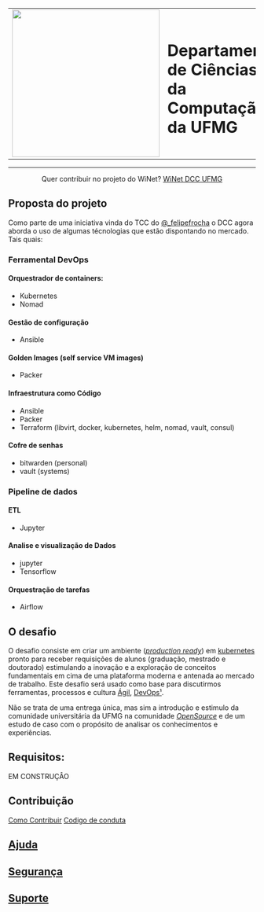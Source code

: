 <table cellspacing="0" cellpadding="0" align="center">
  <tr>
   <td>
      <img style="float: left" src="https://dcc.ufmg.br/wp-content/uploads/2020/12/logos_institucionais_dcc_fundo_escuro.png" href="https://dcc.ufmg.br" width="300" />
   </td>
   <td>
     <h1 style="float: right">
       Departamento de Ciências 
       <br>
       da Computação da UFMG
     </h1>
  </td>
    </tr>
</table>

---
<p align="center">Quer contribuir no projeto do WiNet? <a href="https://winet.dcc.ufmg.br">WiNet DCC UFMG</a></p>

## Proposta do projeto
Como parte de uma iniciativa vinda do TCC do [@\_felipefrocha](https://twitter.com/_felipefrocha) o DCC agora aborda o uso de algumas técnologias que estão dispontando no mercado.
Tais quais:

### Ferramental DevOps
#### Orquestrador de containers:
 - Kubernetes
 - Nomad

#### Gestão de configuração
 - Ansible

#### Golden Images (self service VM images)
 - Packer

#### Infraestrutura como Código 
 - Ansible
 - Packer
 - Terraform (libvirt, docker, kubernetes, helm, nomad, vault, consul)

#### Cofre de senhas
 - bitwarden (personal)
 - vault (systems)

### Pipeline de dados
#### ETL 
 - Jupyter
#### Analise e visualização de Dados
 - jupyter
 - Tensorflow
#### Orquestração de tarefas
 - Airflow

## O desafio

O desafio consiste em criar um ambiente ([_production ready_](https://dzone.com/articles/5-principles-of-production-readiness#:~:text=your%20life%20easy.-,Production%20readiness%20refers%20to%20when%20a%20certain%20application%20or%20a,it%20a%20production%2Dready%20application.)) em [kubernetes](https://kubernetes.io) pronto para receber requisições de alunos (graduação, mestrado e doutorado) estimulando a inovação e a exploração de conceitos fundamentais em cima de uma plataforma moderna e antenada ao mercado de trabalho. Este desafio será usado como base para discutirmos  ferramentas, processos e cultura [Ágil](https://agilemanifesto.org/), [DevOps](https://sites.google.com/a/jezhumble.net/devops-manifesto/)[¹](https://www.atlassian.com/devops/what-is-devops/history-of-devops#:~:text=The%20DevOps%20movement%20started%20to,of%20dysfunction%20in%20the%20industry.).

Não se trata de uma entrega única, mas sim a introdução e estimulo da comunidade universitária da UFMG na comunidade [_OpenSource_](https://opensource.org/history#:~:text=The%20Open%20Source%20Definition%20was,Debian%20developer%20community%20in%201997.) e  de um estudo de caso com o propósito de analisar os conhecimentos e experiências. 


## Requisitos:
EM CONSTRUÇÂO

## Contribuição
[Como Contribuir](CONTRIBUTING.md)
[Codigo de conduta](CODE_OF_CONDUCT.md)

## [Ajuda](FUNDING.md)
## [Segurança](SECURITY.md)
## [Suporte](SUPPORT.md)
